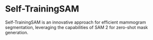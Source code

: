 # Self-TrainingSAM
Self-TrainingSAM is an innovative approach for efficient mammogram segmentation, leveraging the capabilities of SAM 2 for zero-shot mask generation.
